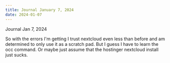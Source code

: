 ```yaml
---
title: Journal January 7, 2024
date: 2024-01-07
---
```

Journal Jan 7, 2024

So with the errors I'm getting I trust nextcloud even less than before and am determined to only use it as a scratch pad. But I guess I have to learn the occ command. Or maybe just assume that the hostinger nextcloud install just sucks. 
